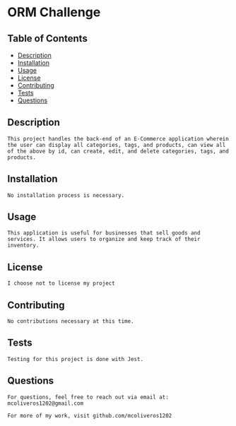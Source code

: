 # ORM Challenge 

  ## Table of Contents
  - [Description](#description)
  - [Installation](#installation)
  - [Usage](#usage)
  - [License](#license)
  - [Contributing](#how-to-contribute)
  - [Tests](#testing)
  - [Questions](#questions)

  ## Description
    This project handles the back-end of an E-Commerce application wherein the user can display all categories, tags, and products, can view all of the above by id, can create, edit, and delete categories, tags, and products.

  ## Installation
    No installation process is necessary.

  ## Usage
    This application is useful for businesses that sell goods and services. It allows users to organize and keep track of their inventory.

  ## License
    I choose not to license my project 
    
    
  ## Contributing
    No contributions necessary at this time.

  ## Tests
    Testing for this project is done with Jest.

  ## Questions
    For questions, feel free to reach out via email at:
    mcoliveros1202@gmail.com

    For more of my work, visit github.com/mcoliveros1202


